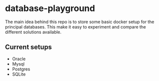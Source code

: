 # database-playground

The main idea behind this repo is to store some basic docker setup for the principal databases.
This make it easy to experiment and compare the different solutions available.

## Current setups
- Oracle
- Mysql
- Postgres
- SQLite
